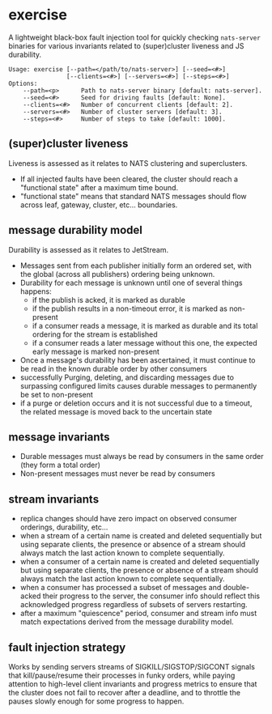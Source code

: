 # exercise

A lightweight black-box fault injection tool for quickly
checking `nats-server` binaries for various invariants
related to (super)cluster liveness and JS durability.

```
Usage: exercise [--path=</path/to/nats-server>] [--seed=<#>]
                [--clients=<#>] [--servers=<#>] [--steps=<#>]
Options:
    --path=<p>      Path to nats-server binary [default: nats-server].
    --seed=<#>      Seed for driving faults [default: None].
    --clients=<#>   Number of concurrent clients [default: 2].
    --servers=<#>   Number of cluster servers [default: 3].
    --steps=<#>     Number of steps to take [default: 1000].
```

## (super)cluster liveness

Liveness is assessed as it relates to NATS clustering and superclusters.

* If all injected faults have been cleared, the cluster should reach a "functional state" after a maximum time bound.
* "functional state" means that standard NATS messages should flow across leaf, gateway, cluster, etc... boundaries.

## message durability model

Durability is assessed as it relates to JetStream.

* Messages sent from each publisher initially form an ordered set, with the global (across all publishers) ordering being unknown.
* Durability for each message is unknown until one of several things happens:
  * if the publish is acked, it is marked as durable
  * if the publish results in a non-timeout error, it is marked as non-present
  * if a consumer reads a message, it is marked as durable and its total ordering for the stream is established
  * if a consumer reads a later message without this one, the expected early message is marked non-present
* Once a message's durability has been ascertained, it must continue to be read in the known durable order by other consumers
* successfully Purging, deleting, and discarding messages due to surpassing configured limits causes durable messages to permanently be set to non-present
* if a purge or deletion occurs and it is not successful due to a timeout, the related message is moved back to the uncertain state

## message invariants

* Durable messages must always be read by consumers in the same order (they form a total order)
* Non-present messages must never be read by consumers

## stream invariants

* replica changes should have zero impact on observed
  consumer orderings, durability, etc...
* when a stream of a certain name is created and
  deleted sequentially but using separate clients,
  the presence or absence of a stream should always
  match the last action known to complete sequentially.
* when a consumer of a certain name is created and
  deleted sequentially but using separate clients,
  the presence or absence of a stream should always
  match the last action known to complete sequentially.
* when a consumer has processed a subset of messages
  and double-acked their progress to the server, the
  consumer info should reflect this acknowledged progress
  regardless of subsets of servers restarting.
* after a maximum "quiescence" period, consumer and stream
  info must match expectations derived from the message
  durability model.

## fault injection strategy

Works by sending servers streams of SIGKILL/SIGSTOP/SIGCONT signals
that kill/pause/resume their processes in funky orders, while
paying attention to high-level client invariants and progress metrics
to ensure that the cluster does not fail to recover after a deadline,
and to throttle the pauses slowly enough for some progress to happen.
